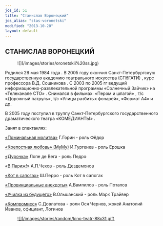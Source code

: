 ```yaml
---
jos_id: 51
title: "Станислав Воронецкий"
jos_alias: "stas-voronetski"
modified: "2013-10-20"
layout: default
---
```


## СТАНИСЛАВ ВОРОНЕЦКИЙ

<figure>
![](/images/stories/oronetskii%20ss.jpg)
</figure>

Родился 28 мая 1984 года . В 2005 году окончил Санкт-Петербургскую государственную академию театрального искусства (СПбГАТИ) , курс профессора В.Д. Сошникова . С 2003 по 2005 гг ведущий информационно-развлекательной программы «Солнечный Зайчик» на «Телеканале СТО» . Снимался в фильмах: «Пером и шпагой» , т/с «Дорожный патруль», т/с «Улицы разбитых фонарей», «Формат А4» и др.

В 2005 году поступил в труппу Санкт-Петербургского государственного драматического театра «КОМЕДИАНТЫ» .

Занят в спектаклях:

[«Поминальная молитва»](97-pominalnaia-molitva.html) Г.Горин - роль Фёдор

[«Крепостная любовь» (МуМу)](46-mumu.html) И.Тургенев - роль Ерошка

[«Дурочка»](44-dyrochka.html) Лопе де Вега - роль Педро

[«В Париж!»](41-v-paris.html) А.П.Чехов - роль Дездемонов

[«Кот в сапогах»](74-kot-v-sapogah.html) Ш.Перро - роль Кот в сапогах

[«Провинциальные анекдоты»](71-anekdoti.html) А.Вампилов - роль Потапов

[«Училка из будущего»](90-ychilka.html) В.Ольшанский - роль Марк Трайвер

[«Компромисс»](282-kompromiss-sdovlatov.html) С.Довлатова - роли Ося Чернов, жокей Анатолий Иванов, официант, Логинов

<figure><a href="http://www.kino-teatr.ru/teatr/acter/m/ros/31838/bio/">
![](/images/stories/random/kino-teatr-88x31.gif)
</a></figure>

